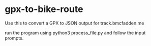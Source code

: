 # gpx-to-bike-route
Use this to convert a GPX to JSON output for track.bmcfadden.me

run the program using python3 process_file.py and follow the input prompts. 
